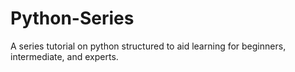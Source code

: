 # Python-Series
A series tutorial on python structured to aid learning for beginners, intermediate, and experts.
